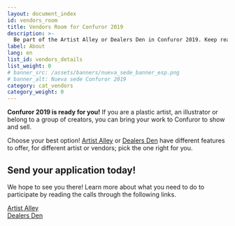 ```yaml
---
layout: document_index
id: vendors_room
title: Vendors Room for Confuror 2019
description: >-
  Be part of the Artist Alley or Dealers Den in Confuror 2019. Keep reading to know more details.
label: About
lang: en
list_id: vendors_details
list_weight: 0
# banner_src: /assets/banners/nueva_sede_banner_esp.png
# banner_alt: Nueva sede Confuror 2019
category: cat_vendors
category_weight: 0
---
```


**Confuror 2019 is ready for you!** If you are a plastic artist, an illustrator or belong to a group of creators, you can bring your work to Confuror to show and sell.

Choose your best option! [Artist Alley](/en/vendors_room/artist_alley) or [Dealers Den](/en/vendors_room/dealers_den) have different features to offer, for different artist or vendors; pick the one right for you.

<!-- <div class="container text-center">
<img src="/assets/images/mapa_area_ventas.png" alt="Room map, Confuror 2019" class="img-fluid">
<span>Vendors Room map, Confuror 2019</span>
</div>
<br>

## More room and commodities!

We have invested a lot of effort in providing a much larger and more comfortable space for our Artist Alley and Dealers Den this year. Better ventilated, better lit and in better location.

<div class="container text-center"><img src="/assets/images/salon_stelaris_promo.png" alt="Stelaris Room - Fiesta Americana Guadalajara" class="img-fluid"></div>
<br>

The Stelaris room at the Fiesta Americana Guadalajara Hotel is a historic place and this year our guest artists and guests of honor will accompany you in this great exhibition of talent in the Furry community. -->

## Send your application today!

We hope to see you there! Learn more about what you need to do to participate by reading the calls through the following links.

<div class="container text-center">
  <div class="row">
    <div class="col-6">
      <a href="/en/vendors_room/artist_alley" class="btn btn-primary btn-block">Artist Alley</a>
    </div>
    <div class="col-6">
      <a href="/en/vendors_room/dealers_den" class="btn btn-primary btn-block">Dealers Den</a>
    </div>
  </div>
</div>